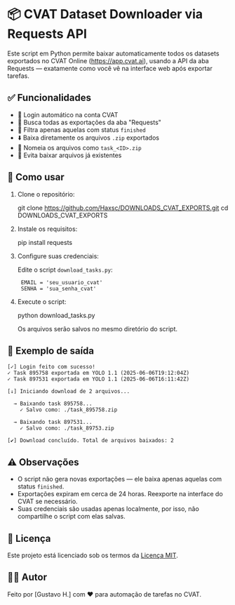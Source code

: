 
📦 CVAT Dataset Downloader via Requests API
===========================================

Este script em Python permite baixar automaticamente todos os datasets exportados no CVAT Online (https://app.cvat.ai), usando a API da aba Requests — exatamente como você vê na interface web após exportar tarefas.

✅ Funcionalidades
------------------

- 🔐 Login automático na conta CVAT
- 🔎 Busca todas as exportações da aba "Requests"
- 🧠 Filtra apenas aquelas com status `finished`
- ⬇️ Baixa diretamente os arquivos `.zip` exportados
- 💾 Nomeia os arquivos como `task_<ID>.zip`
- 🧼 Evita baixar arquivos já existentes

🚀 Como usar
------------

1. Clone o repositório:

    git clone https://github.com/Haxsc/DOWNLOADS_CVAT_EXPORTS.git
    cd DOWNLOADS_CVAT_EXPORTS

2. Instale os requisitos:

    pip install requests

3. Configure suas credenciais:

    Edite o script `download_tasks.py`:

        EMAIL = 'seu_usuario_cvat'
        SENHA = 'sua_senha_cvat'

4. Execute o script:

    python download_tasks.py

    Os arquivos serão salvos no mesmo diretório do script.

📁 Exemplo de saída
-------------------

    [✓] Login feito com sucesso!
    ✓ Task 895758 exportada em YOLO 1.1 (2025-06-06T19:12:04Z)
    ✓ Task 897531 exportada em YOLO 1.1 (2025-06-06T16:11:42Z)

    [↓] Iniciando download de 2 arquivos...

      → Baixando task 895758...
        ✓ Salvo como: ./task_895758.zip

      → Baixando task 897531...
        ✓ Salvo como: ./task_89753.zip

    [✔] Download concluído. Total de arquivos baixados: 2

⚠️ Observações
--------------

- O script não gera novas exportações — ele baixa apenas aquelas com status `finished`.
- Exportações expiram em cerca de 24 horas. Reexporte na interface do CVAT se necessário.
- Suas credenciais são usadas apenas localmente, por isso, não compartilhe o script com elas salvas.

📃 Licença
----------

Este projeto está licenciado sob os termos da [Licença MIT](LICENSE).

🙋‍♂️ Autor
---------

Feito por [Gustavo H.] com ❤️ para automação de tarefas no CVAT.

